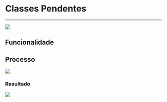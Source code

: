 # Classes Pendentes

---

![](http://developers.connectparts.com.br/imagens/comercialSolicatacoesClassesPendentes01.png)

## Funcionalidade

## Processo

![](http://developers.connectparts.com.br/imagens/resultadoAlteracaoClasse.png)

### Resultado

![](http://developers.connectparts.com.br/imagens/comercialSolicatacoesClassesPendentes02.png)



